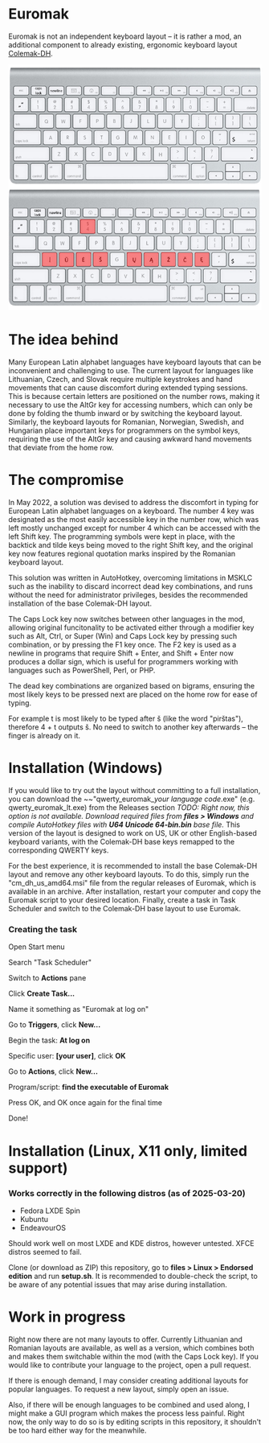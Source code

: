 # Euromak

Euromak is not an independent keyboard layout – it is rather a mod, an additional component to already existing, ergonomic keyboard layout [Colemak-DH](https://github.com/ColemakMods/mod-dh).

![Keyboard showcase](readme_images/keyboard_showcase.png)

# The idea behind

Many European Latin alphabet languages have keyboard layouts that can be inconvenient and challenging to use. The current layout for languages like Lithuanian,
Czech, and Slovak require multiple keystrokes and hand movements that can cause discomfort during extended typing sessions. This is because certain letters are
positioned on the number rows, making it necessary to use the AltGr key for accessing numbers, which can only be done by folding the thumb inward or by switching
the keyboard layout.  Similarly, the keyboard layouts for Romanian, Norwegian, Swedish, and Hungarian place important keys for programmers on the symbol keys,
requiring the use of the AltGr key and causing awkward hand movements that deviate from the home row.

# The compromise

In May 2022, a solution was devised to address the discomfort in typing for European Latin alphabet languages on a keyboard. The number 4 key was designated as the
most easily accessible key in the number row, which was left mostly unchanged except for number 4 which can be accessed with the left Shift key. The programming
symbols were kept in place, with the backtick and tilde keys being moved to the right Shift key, and the original key now features regional quotation marks inspired
by the Romanian keyboard layout.

This solution was written in AutoHotkey, overcoming limitations in MSKLC such as the inability to discard incorrect dead key combinations, and runs without the need
for administrator privileges, besides the recommended installation of the base Colemak-DH layout.

The Caps Lock key now switches between other languages in the mod, allowing original funcitonality to be activated either through a modifier key such as Alt, Ctrl, or
Super (Win) and Caps Lock key by pressing such combination, or by pressing the F1 key once. The F2 key is used as a newline in programs that require Shift + Enter,
and Shift + Enter now produces a dollar sign, which is useful for programmers working with languages such as PowerShell, Perl, or PHP.

The dead key combinations are organized based on bigrams, ensuring the most likely keys to be pressed next are placed on the home row for ease of typing.

For example t is most likely to be typed after š (like the word "pirštas"), therefore 4 + t outputs š. No need to switch to another key afterwards – the finger
is already on it.

# Installation (Windows)

If you would like to try out the layout without committing to a full installation, you can download the ~~"qwerty_euromak_*your language code*.exe" 
(e.g. qwerty_euromak_lt.exe) from the Releases section *TODO: Right now, this option is not available. Download required files from **files > Windows** and compile AutoHotkey files with **U64 Unicode 64-bin.bin** base file.* This version of the layout is designed to work on US, UK or other English-based keyboard variants,
with the Colemak-DH base keys remapped to the corresponding QWERTY keys.

For the best experience, it is recommended to install the base Colemak-DH layout and remove any other keyboard layouts. To do this, simply run the "cm_dh_us_amd64.msi"
file from the regular releases of Euromak, which is available in an archive. After installation, restart your computer and copy the Euromak script to your desired
location. Finally, create a task in Task Scheduler and switch to the Colemak-DH base layout to use Euromak.

### Creating the task
Open Start menu

Search "Task Scheduler"

Switch to **Actions** pane

Click **Create Task...**

Name it something as "Euromak at log on"

Go to **Triggers**, click **New...**

Begin the task: **At log on**

Specific user: **[your user]**, click **OK**

Go to **Actions**, click **New...**

Program/script: **find the executable of Euromak**

Press OK, and OK once again for the final time

Done!

# Installation (Linux, X11 only, limited support)

### Works correctly in the following distros (as of 2025-03-20)
* Fedora LXDE Spin
* Kubuntu
* EndeavourOS

Should work well on most LXDE and KDE distros, however untested. XFCE distros seemed to fail.

Clone (or download as ZIP) this repository, go to **files > Linux > Endorsed edition** and run **setup.sh**. It is recommended to double-check the script, to be aware of any potential issues that may arise during installation.

# Work in progress
Right now there are not many layouts to offer. Currently Lithuanian and Romanian layouts are available, as well as a version, which combines both and makes them
switchable within the mod (with the Caps Lock key). If you would like to contribute your language to the project, open a pull request.

If there is enough demand, I may consider creating additional layouts for popular languages. To request a new layout, simply open an issue.

Also, if there will be enough languages to be combined and used along, I might make a GUI program which makes the process less painful. Right now, the only
way to do so is by editing scripts in this repository, it shouldn't be too hard either way for the meanwhile.
